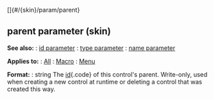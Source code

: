 []{#/{skin}/param/parent}
## parent parameter (skin)
**See also:**
:   [id parameter](#/%7Bskin%7D/param/id)
:   [type parameter](#/%7Bskin%7D/param/type)
:   [name parameter](#/%7Bskin%7D/param/name)
<!-- -->
**Applies to:**
:   [All](#/%7Bskin%7D/control)
:   [Macro](#/%7Bskin%7D/control/macro)
:   [Menu](#/%7Bskin%7D/control/menu)
<!-- -->
**Format:**
:   string
The [id](#/%7Bskin%7D/param/id){.code} of this control\'s parent.
Write-only, used when creating a new control at runtime or deleting a
control that was created this way.